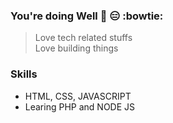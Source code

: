 ### You're doing Well 👋 :expressionless: :bowtie:

> Love tech related stuffs  
> Love building things


### Skills
* HTML, CSS, JAVASCRIPT 
* Learing PHP and NODE JS






<!--
**miceuud/miceuud** is a ✨ _special_ ✨ repository because its `README.md` (this file) appears on your GitHub profile.

Here are some ideas to get you started:

- 🔭 I’m currently working on ...
- 🌱 I’m currently learning ...
- 👯 I’m looking to collaborate on ...
- 🤔 I’m looking for help with ...
- 💬 Ask me about ...
- 📫 How to reach me: ...
- 😄 Pronouns: ...
- ⚡ Fun fact: ...
-->


